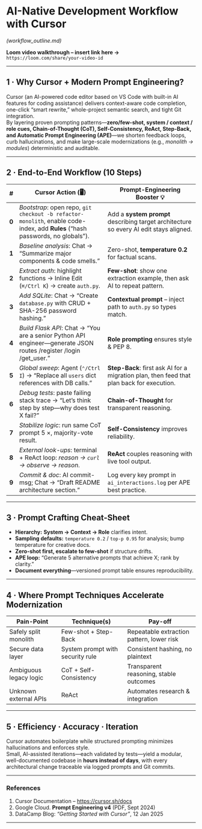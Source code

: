 # AI-Native Development Workflow with Cursor  
*(workflow_outline.md)*

**Loom video walkthrough – insert link here →** `https://loom.com/share/your-video-id`

---

## 1 · Why Cursor + Modern Prompt Engineering?

Cursor (an AI-powered code editor based on VS Code with built-in AI features for coding assistance) delivers context-aware code completion, one-click “smart rewrite,” whole-project semantic search, and tight Git integration.  
By layering proven prompting patterns—**zero/few-shot, system / context / role cues, Chain-of-Thought (CoT), Self-Consistency, ReAct, Step-Back, and Automatic Prompt Engineering (APE)**—we shorten feedback loops, curb hallucinations, and make large-scale modernizations (e.g., *monolith → modules*) deterministic and auditable.

---

## 2 · End-to-End Workflow (10 Steps)

| # | Cursor Action  (🖥️) | Prompt-Engineering Booster  💡 |
|---|---------------------|------------------------------|
| **0** | *Bootstrap*: open repo, `git checkout -b refactor-monolith`, enable code-index, add **Rules** (“hash passwords, no globals”). | Add a **system prompt** describing target architecture so every AI edit stays aligned. |
| **1** | *Baseline analysis*: Chat → “Summarize major components & code smells.” | Zero-shot, **temperature 0.2** for factual scans. |
| **2** | *Extract auth*: highlight functions → Inline Edit (`⌘/Ctrl K`) → create `auth.py`. | **Few-shot**: show one extraction example, then ask AI to repeat pattern. |
| **3** | *Add SQLite*: Chat → “Create `database.py` with CRUD + SHA-256 password hashing.” | **Contextual prompt** – inject path to `auth.py` so types match. |
| **4** | *Build Flask API*: Chat → “You are a senior Python API engineer—generate JSON routes /register /login /get_user.” | **Role prompting** ensures style & PEP 8. |
| **5** | *Global sweep*: Agent (`⌃/Ctrl I`) → “Replace all `users` dict references with DB calls.” | **Step-Back**: first ask AI for a migration plan, then feed that plan back for execution. |
| **6** | *Debug tests*: paste failing stack trace → “Let’s think step by step—why does test X fail?” | **Chain-of-Thought** for transparent reasoning. |
| **7** | *Stabilize logic*: run same CoT prompt 5 ×, majority-vote result. | **Self-Consistency** improves reliability. |
| **8** | *External look-ups*: terminal + ReAct loop: *reason → `curl` → observe → reason*. | **ReAct** couples reasoning with live tool output. |
| **9** | *Commit & doc*: AI commit-msg; Chat → “Draft README architecture section.” | Log every key prompt in `ai_interactions.log` per APE best practice. |

---

## 3 · Prompt Crafting Cheat-Sheet

* **Hierarchy:** **System → Context → Role** clarifies intent.  
* **Sampling defaults:** `temperature 0.2` / `top-p 0.95` for analysis; bump temperature for creative docs.  
* **Zero-shot first, escalate to few-shot** if structure drifts.  
* **APE loop:** “Generate 5 alternative prompts that achieve X; rank by clarity.”  
* **Document everything**—versioned prompt table ensures reproducibility.

---

## 4 · Where Prompt Techniques Accelerate Modernization

| Pain-Point | Technique(s) | Pay-off |
|------------|--------------|---------|
| Safely split monolith | Few-shot + Step-Back | Repeatable extraction pattern, lower risk |
| Secure data layer | System prompt with security rule | Consistent hashing, no plaintext |
| Ambiguous legacy logic | CoT + Self-Consistency | Transparent reasoning, stable outcomes |
| Unknown external APIs | ReAct | Automates research & integration |

---

## 5 · Efficiency · Accuracy · Iteration

Cursor automates boilerplate while structured prompting minimizes hallucinations and enforces style.  
Small, AI-assisted iterations—each validated by tests—yield a modular, well-documented codebase in **hours instead of days**, with every architectural change traceable via logged prompts and Git commits.

---

### References

1. Cursor Documentation – <https://cursor.sh/docs>  
2. Google Cloud. **Prompt Engineering v4** (PDF, Sept 2024)  
3. DataCamp Blog: *“Getting Started with Cursor”*, 12 Jan 2025  

---
